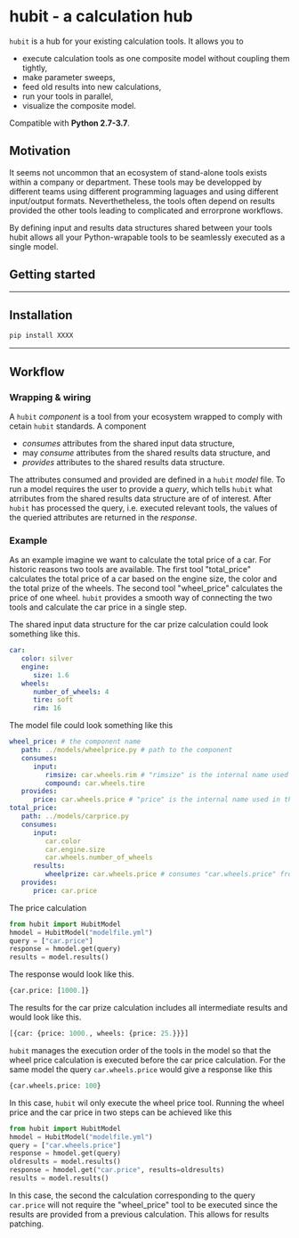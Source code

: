 ﻿# hubit - a calculation hub  

`hubit` is a hub for your existing calculation tools. It allows you to 

- execute calculation tools as one composite model without coupling them tightly,
- make parameter sweeps,
- feed old results into new calculations,
- run your tools in parallel,
- visualize the composite model.

Compatible with __Python 2.7-3.7__.

## Motivation
It seems not uncommon that an ecosystem of stand-alone tools exists within a company or department. These tools may be developped by  different teams using different programming laguages and using different input/output formats. Neverthetheless, the tools often depend on results provided the other tools leading to complicated and errorprone workflows.

By defining input and results data structures shared between your tools hubit allows all your Python-wrapable tools to be seamlessly executed as a single model.


## Getting started



------------------


## Installation

```sh
pip install XXXX
```

------------------


## Workflow

### Wrapping & wiring
A `hubit` _component_ is a tool from your ecosystem wrapped to comply with cetain `hubit` standards. A component 

- _consumes_ attributes from the shared input data structure, 
- may _consume_ attributes from the shared results data structure, and 
- _provides_ attributes to the shared results data structure. 

The attributes consumed and provided are defined in a `hubit` _model_ file. To run a model requires the user to provide a _query_, which tells `hubit` what atrributes from the shared results data structure are of of interest. After `hubit` has processed the query, i.e. executed relevant tools, the values of the queried attributes are returned in the _response_. 

### Example
As an example imagine we want to calculate the total price of a car. For historic reasons two tools are available. The first tool "total_price" calculates the total price of a car based on the engine size, the color and the total prize of the wheels. The second tool "wheel_price" calculates the price of one wheel. `hubit` provides a smooth way of connecting the two tools and calculate the car price in a single step.

The shared input data structure for the car prize calculation could look something like this.

```yml
car:
   color: silver
   engine:
      size: 1.6
   wheels:
      number_of_wheels: 4
      tire: soft
      rim: 16
```

The model file could look something like this 

```yml
wheel_price: # the component name
   path: ../models/wheelprice.py # path to the component
   consumes:
      input:
         rimsize: car.wheels.rim # "rimsize" is the internal name used in the "wheel_price" component. "car.wheels.rim" is a path in the shared input data structure
         compound: car.wheels.tire
   provides:
      price: car.wheels.price # "price" is the internal name used in the "wheel_price" component. "car.wheels.price" is a path in the shared results data structure
total_price: 
   path: ../models/carprice.py 
   consumes:
      input: 
         car.color
         car.engine.size
         car.wheels.number_of_wheels
      results:
         wheelprize: car.wheels.price # consumes "car.wheels.price" from the shared results data structure. 
   provides:
      price: car.price
```
The price calculation 

```python
from hubit import HubitModel
hmodel = HubitModel("modelfile.yml")
query = ["car.price"]
response = hmodel.get(query)
results = model.results()
```

The response would look like this.

```python
{car.price: [1000.]}
```

The results for the car prize calculation includes all intermediate results and would look like this.

```python
[{car: {price: 1000., wheels: {price: 25.}}}]
```

`hubit` manages the execution order of the tools in the model so that the wheel price calculation is executed before the car price calculation. For the same model the query `car.wheels.price` would give a response like this

```python
{car.wheels.price: 100}
```

In this case, `hubit` wil only execute the wheel price tool. Running the wheel price and the car price in two steps can be achieved like this

```python
from hubit import HubitModel
hmodel = HubitModel("modelfile.yml")
query = ["car.wheels.price"]
response = hmodel.get(query)
oldresults = model.results()
response = hmodel.get("car.price", results=oldresults)
results = model.results()
```

In this case, the second the calculation corresponding to the query `car.price` will not require the "wheel_price" tool to be executed since the results are provided from a previous calculation. This allows for results patching.

